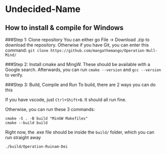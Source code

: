 # Undecided-Name

## How to install & compile for Windows

###Step 1: Clone repository
You can either go File -> Download .zip to download the repository. Otherwise if you have Git, you can enter this command:
```git clone https://github.com/mangathemango/Operation-Null-Mind/```

###Step 2: Install cmake and MingW.
These should be available with a Google search. Afterwards, you can run `cmake --version` and `gcc --version` to verify.

###Step 3: Build, Compile and Run
To build, there are 2 ways you can do this

If you have vscode, just `Ctrl+Shift+B`. It should all run fine.

Otherwise, you can run these 3 commands:
```
cmake -S . -B build "MinGW Makefiles"
cmake --build build
```

Right now, the .exe file should be inside the `build/` folder, which you can run straight away

```
./build/Operation-Ruinam-Dei
```
